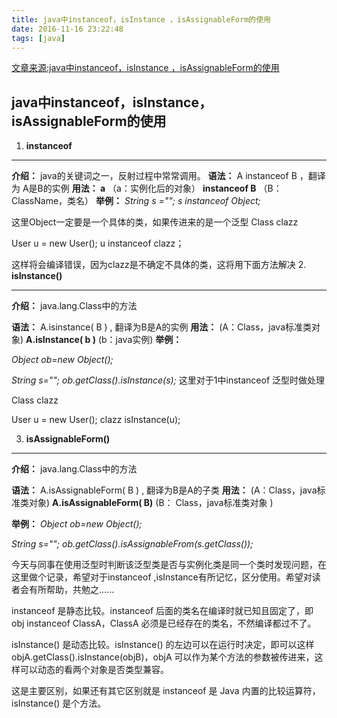 ```yaml
---
title: java中instanceof，isInstance ，isAssignableForm的使用
date: 2016-11-16 23:22:48
tags: [java]
---
```

[文章来源:java中instanceof，isInstance ，isAssignableForm的使用](http://blog.csdn.net//u011229848//article/details/53192954)


## java中instanceof，isInstance，isAssignableForm的使用

1. **instanceof**

****

**介绍：** java的关键词之一，反射过程中常常调用。
**语法：** A instanceof B ，翻译为 A是B的实例
**用法： a** （a：实例化后的对象） **instanceof B** （B：ClassName，类名）
**举例：**
*String s ="";*
*s instanceof Object;*
<!--more-->
这里Object一定要是一个具体的类，如果传进来的是一个泛型
Class<T> clazz

User u = new User();
u instanceof clazz；

这样将会编译错误，因为clazz是不确定不具体的类，这将用下面方法解决
2. **isInstance()**

****
**介绍：** java.lang.Class中的方法

**语法：** A.isinstance( B ) , 翻译为B是A的实例
**用法：** (A：Class，java标准类对象) **A.isInstance( b )** (b：java实例)
**举例：**

*Object ob=new Object();*

*String s="";*
*ob.getClass().isInstance(s);*
这里对于1中instanceof 泛型时做处理

Class<T> clazz

User u = new User();
clazz isInstance(u);

3. **isAssignableForm()**

****
**介绍：** java.lang.Class中的方法

**语法：** A.isAssignableForm( B ) , 翻译为B是A的子类
**用法：** (A：Class，java标准类对象) **A.isAssignableForm( B)** (B： Class，java标准类对象 )

**举例：**
*Object ob=new Object();*

*String s="";*
*ob.getClass().isAssignableFrom(s.getClass());*

今天与同事在使用泛型时判断该泛型类是否与实例化类是同一个类时发现问题，在这里做个记录，希望对于instanceof ,isInstance有所记忆，区分使用。希望对读者会有所帮助，共勉之......

instanceof 是静态比较。instanceof 后面的类名在编译时就已知且固定了，即 obj instanceof ClassA，ClassA 必须是已经存在的类名，不然编译都过不了。

isInstance() 是动态比较。isInstance() 的左边可以在运行时决定，即可以这样 objA.getClass().isInstance(objB)，objA 可以作为某个方法的参数被传进来，这样可以动态的看两个对象是否类型兼容。

这是主要区别，如果还有其它区别就是 instanceof 是 Java 内置的比较运算符，isInstance() 是个方法。